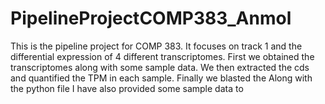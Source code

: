 # PipelineProjectCOMP383_Anmol

This is the pipeline project for COMP 383. 
It focuses on track 1 and the differential expression of 4 different transcriptomes.
First we obtained the transcriptomes along with some sample data. We then extracted the cds and quantified the TPM in each sample. Finally we blasted the 
Along with the python file I have also provided some sample data to 
